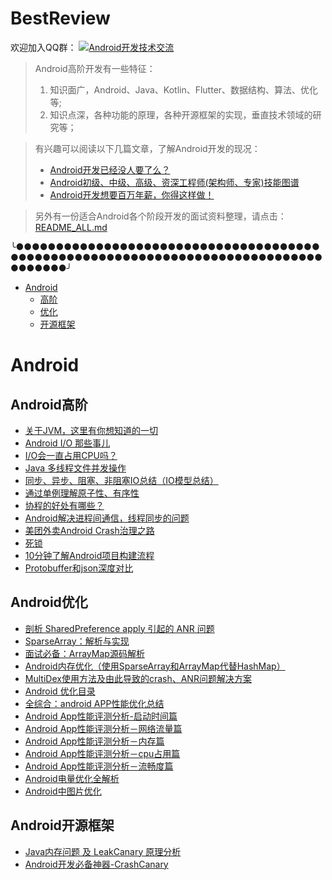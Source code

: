 # BestReview

欢迎加入QQ群：
<a target="_blank" href="//shang.qq.com/wpa/qunwpa?idkey=5867e988b85eecbb8c50bedab9810624fc017ce71098ae9394e7c935a4125281"><img border="0" src="http://pub.idqqimg.com/wpa/images/group.png" alt="Android开发技术交流" title="Android开发技术交流"></a>

> Android高阶开发有一些特征：  
> 1. 知识面广，Android、Java、Kotlin、Flutter、数据结构、算法、优化等;
> 2. 知识点深，各种功能的原理，各种开源框架的实现，垂直技术领域的研究等；

> 有兴趣可以阅读以下几篇文章，了解Android开发的现况：
> - [Android开发已经没人要了么？](https://blog.csdn.net/ddnosh/article/details/105193667)  
> - [Android初级、中级、高级、资深工程师(架构师、专家)技能图谱](https://blog.csdn.net/ddnosh/article/details/108172983)  
> - [Android开发想要百万年薪，你得这样做！](https://blog.csdn.net/ddnosh/article/details/105193480)  

> 另外有一份适合Android各个阶段开发的面试资料整理，请点击：[README_ALL.md](https://github.com/ddnosh/BestReview/blob/master/README_ALL.md)  

╰●●●●●●●●●●●●●●●●●●●●●●●●●●●●●●●●●●●●●●●●●●●●●●●●●●●●●●●●●●●●●●●●●●●●●●●●●●●●●●●●●●●●╯


- [Android](#Android)
  - [高阶](#Android高阶)
  - [优化](#Android优化)
  - [开源框架](#Android开源框架)
  
# Android
## Android高阶
- [关于JVM，这里有你想知道的一切](https://blog.csdn.net/ddnosh/article/details/108256587)  
- [Android I/O 那些事儿](https://isuperqiang.cn/post/android-io-na-xie-shi-er/)  
- [I/O会一直占用CPU吗？](https://www.zhihu.com/question/27734728)  
- [Java 多线程文件并发操作](https://www.jianshu.com/p/89cad15fff31)  
- [同步、异步、阻塞、非阻塞IO总结（IO模型总结）](https://blog.csdn.net/qq_36573828/article/details/89149057)  
- [通过单例理解原子性、有序性](https://mp.weixin.qq.com/s/zn8e7nKUPXq4G4CzyE7rPA)  
- [协程的好处有哪些？](https://www.zhihu.com/question/20511233/answer/24260355)  
- [Android解决进程间通信，线程同步的问题](https://blog.csdn.net/zy_style/article/details/53913795)  
- [美团外卖Android Crash治理之路](https://tech.meituan.com/2018/06/14/waimai-android-crash.html)  
- [死锁](https://www.cnblogs.com/myworld7/p/12230010.html)  
- [10分钟了解Android项目构建流程](https://juejin.im/post/6844903555795517453)  
- [Protobuffer和json深度对比](https://www.iteye.com/blog/cxshun-1974498)  

## Android优化
- [剖析 SharedPreference apply 引起的 ANR 问题](https://www.jianshu.com/p/9ae0f6842689)  
- [SparseArray：解析与实现](https://segmentfault.com/a/1190000017920239)  
- [面试必备：ArrayMap源码解析](https://www.jianshu.com/p/1fb660978b14)  
- [Android内存优化（使用SparseArray和ArrayMap代替HashMap）](https://blog.csdn.net/u010687392/article/details/47809295)  
- [MultiDex使用方法及由此导致的crash、ANR问题解决方案](https://blog.csdn.net/zhuobattle/article/details/52958364)   
- [Android 优化目录](https://www.jianshu.com/p/03358cc6030a)  
- [全综合：android APP性能优化总结](https://www.jianshu.com/p/d71b51a0e29f)  
- [Android App性能评测分析-启动时间篇](https://www.jianshu.com/p/fe81e4b4c5ba)  
- [Android App性能评测分析－网络流量篇](https://www.jianshu.com/p/d3ce220664fe)  
- [Android App性能评测分析－内存篇](https://www.jianshu.com/p/e425e02c1eb4)  
- [Android App性能评测分析－cpu占用篇](https://www.jianshu.com/p/31b1a4aef550)  
- [Android App性能评测分析－流畅度篇](https://www.jianshu.com/p/642f47989c7c)  
- [Android电量优化全解析](https://www.jianshu.com/p/c86021fe958d)  
- [Android中图片优化](https://www.jianshu.com/p/e0d1f15184f3)  

## Android开源框架
- [Java内存问题 及 LeakCanary 原理分析](https://juejin.im/post/6844903583129796622)  
- [Android开发必备神器-CrashCanary](https://blog.csdn.net/BigBoySunshine/article/details/106645979)  


